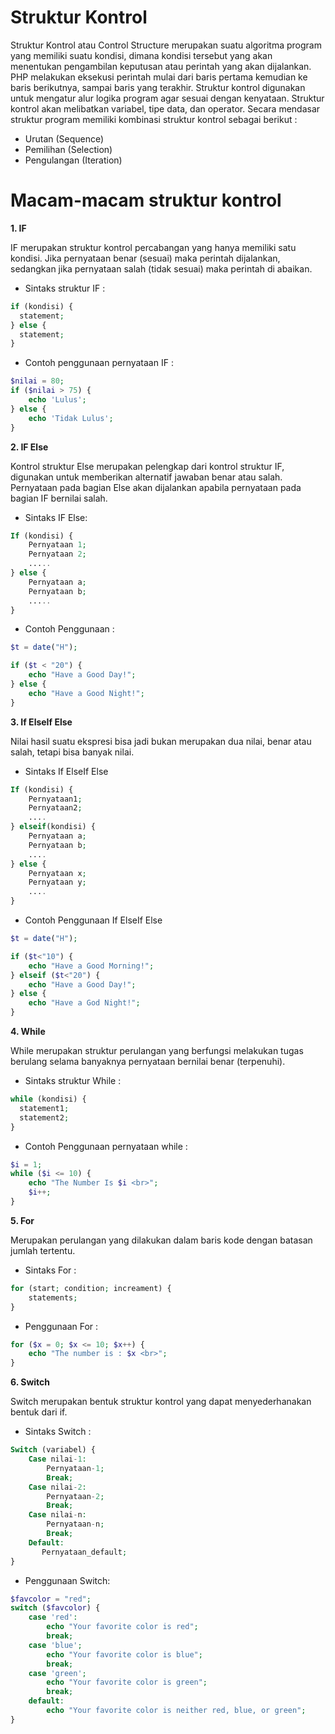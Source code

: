 # Struktur Kontrol 
Struktur Kontrol atau Control Structure merupakan suatu algoritma program yang memiliki suatu kondisi, dimana kondisi tersebut yang akan menentukan pengambilan keputusan atau perintah yang akan dijalankan.
PHP melakukan eksekusi perintah mulai dari baris pertama kemudian ke baris berikutnya, sampai baris yang terakhir. Struktur kontrol digunakan untuk mengatur alur logika program agar sesuai dengan kenyataan. Struktur kontrol akan melibatkan variabel, tipe data, dan operator. Secara mendasar struktur program memiliki kombinasi struktur kontrol sebagai berikut :
* Urutan (Sequence)
* Pemilihan (Selection)
* Pengulangan (Iteration)

# Macam-macam struktur kontrol
**1. IF**

IF merupakan struktur kontrol percabangan yang hanya memiliki satu kondisi. Jika pernyataan benar (sesuai) maka perintah dijalankan, sedangkan jika pernyataan salah (tidak sesuai) maka perintah di abaikan. 
* Sintaks struktur IF :
```php
if (kondisi) {
  statement;
} else {
  statement;
}
```
* Contoh penggunaan pernyataan IF :

```php
$nilai = 80;
if ($nilai > 75) {
    echo 'Lulus';
} else {
    echo 'Tidak Lulus';
}
```

**2. IF Else**

Kontrol struktur Else merupakan pelengkap dari kontrol struktur IF, digunakan untuk memberikan alternatif jawaban benar atau salah. Pernyataan pada bagian Else akan dijalankan apabila pernyataan pada bagian IF bernilai salah.

* Sintaks IF Else:
```php
If (kondisi) {
    Pernyataan 1;
    Pernyataan 2;
    .....
} else {
    Pernyataan a;
    Pernyataan b;
    .....
}
```

* Contoh Penggunaan : 
```php
$t = date("H");

if ($t < "20") {
    echo "Have a Good Day!";
} else {
    echo "Have a Good Night!";
}
```

**3. If ElseIf Else**

Nilai hasil suatu ekspresi bisa jadi bukan merupakan dua nilai, benar atau salah, tetapi bisa banyak nilai.
* Sintaks If ElseIf Else
```php
If (kondisi) {
    Pernyataan1;
    Pernyataan2;
    ....
} elseif(kondisi) {
    Pernyataan a;
    Pernyataan b;
    ....
} else {
    Pernyataan x;
    Pernyataan y;
    ....
}
```
* Contoh Penggunaan If ElseIf Else
```php
$t = date("H");

if ($t<"10") {
    echo "Have a Good Morning!";
} elseif ($t<"20") {
    echo "Have a Good Day!";
} else {
    echo "Have a God Night!";
}
```

**4. While**

While merupakan struktur perulangan yang berfungsi melakukan tugas berulang selama banyaknya pernyataan bernilai benar (terpenuhi). 
* Sintaks struktur While :
```php
while (kondisi) {
  statement1;
  statement2;
}
```
* Contoh Penggunaan pernyataan while :
```php
$i = 1;
while ($i <= 10) {
    echo "The Number Is $i <br>";
    $i++;
}
```

**5. For**

Merupakan perulangan yang dilakukan dalam baris kode dengan batasan
jumlah tertentu.
* Sintaks For : 
```php
for (start; condition; increament) {
    statements;
}
```
* Penggunaan For : 
```php
for ($x = 0; $x <= 10; $x++) {
    echo "The number is : $x <br>";
}
```
**6. Switch**

Switch merupakan bentuk struktur kontrol yang dapat menyederhanakan bentuk dari if.
* Sintaks Switch :
```php
Switch (variabel) {
    Case nilai-1:
        Pernyataan-1;
        Break;
    Case nilai-2:
        Pernyataan-2;
        Break;
    Case nilai-n:
        Pernyataan-n;
        Break;
    Default:
       Pernyataan_default;
}
```
* Penggunaan Switch:
```php
$favcolor = "red";
switch ($favcolor) {
    case 'red':
        echo "Your favorite color is red";		
        break;
    case 'blue';
        echo "Your favorite color is blue";
        break;
    case 'green';
        echo "Your favorite color is green";
        break;
    default:
        echo "Your favorite color is neither red, blue, or green";
}
```

